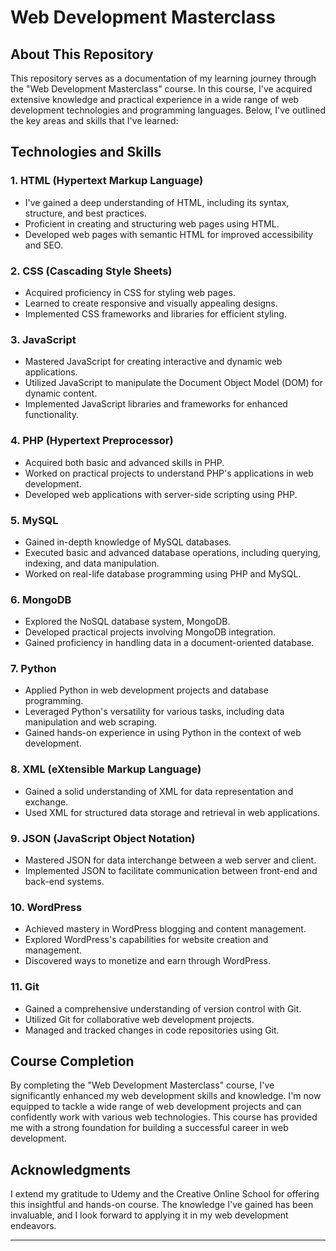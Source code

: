 
# Web Development Masterclass

## About This Repository

This repository serves as a documentation of my learning journey through the "Web Development Masterclass" course. In this course, I've acquired extensive knowledge and practical experience in a wide range of web development technologies and programming languages. Below, I've outlined the key areas and skills that I've learned:

## Technologies and Skills

### 1. HTML (Hypertext Markup Language)

- I've gained a deep understanding of HTML, including its syntax, structure, and best practices.
- Proficient in creating and structuring web pages using HTML.
- Developed web pages with semantic HTML for improved accessibility and SEO.

### 2. CSS (Cascading Style Sheets)

- Acquired proficiency in CSS for styling web pages.
- Learned to create responsive and visually appealing designs.
- Implemented CSS frameworks and libraries for efficient styling.

### 3. JavaScript

- Mastered JavaScript for creating interactive and dynamic web applications.
- Utilized JavaScript to manipulate the Document Object Model (DOM) for dynamic content.
- Implemented JavaScript libraries and frameworks for enhanced functionality.

### 4. PHP (Hypertext Preprocessor)

- Acquired both basic and advanced skills in PHP.
- Worked on practical projects to understand PHP's applications in web development.
- Developed web applications with server-side scripting using PHP.

### 5. MySQL

- Gained in-depth knowledge of MySQL databases.
- Executed basic and advanced database operations, including querying, indexing, and data manipulation.
- Worked on real-life database programming using PHP and MySQL.

### 6. MongoDB

- Explored the NoSQL database system, MongoDB.
- Developed practical projects involving MongoDB integration.
- Gained proficiency in handling data in a document-oriented database.

### 7. Python

- Applied Python in web development projects and database programming.
- Leveraged Python's versatility for various tasks, including data manipulation and web scraping.
- Gained hands-on experience in using Python in the context of web development.

### 8. XML (eXtensible Markup Language)

- Gained a solid understanding of XML for data representation and exchange.
- Used XML for structured data storage and retrieval in web applications.

### 9. JSON (JavaScript Object Notation)

- Mastered JSON for data interchange between a web server and client.
- Implemented JSON to facilitate communication between front-end and back-end systems.

### 10. WordPress

- Achieved mastery in WordPress blogging and content management.
- Explored WordPress's capabilities for website creation and management.
- Discovered ways to monetize and earn through WordPress.

### 11. Git

- Gained a comprehensive understanding of version control with Git.
- Utilized Git for collaborative web development projects.
- Managed and tracked changes in code repositories using Git.

## Course Completion

By completing the "Web Development Masterclass" course, I've significantly enhanced my web development skills and knowledge. I'm now equipped to tackle a wide range of web development projects and can confidently work with various web technologies. This course has provided me with a strong foundation for building a successful career in web development.

## Acknowledgments

I extend my gratitude to Udemy and the Creative Online School for offering this insightful and hands-on course. The knowledge I've gained has been invaluable, and I look forward to applying it in my web development endeavors.

---

